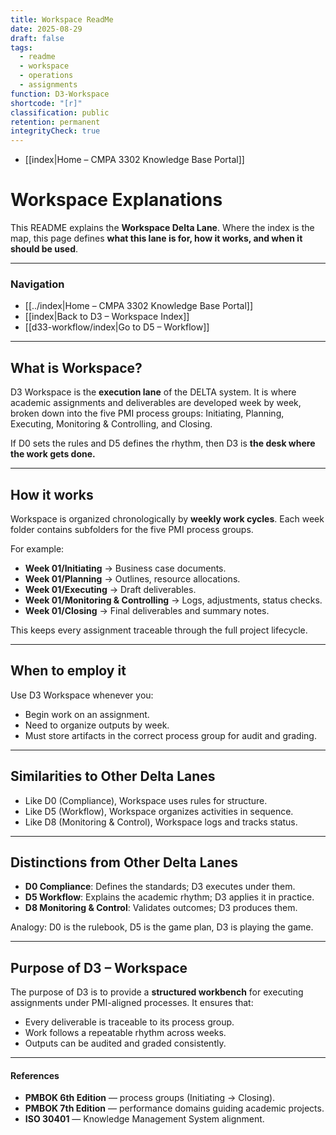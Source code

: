 ```yaml
---
title: Workspace ReadMe
date: 2025-08-29
draft: false
tags:
  - readme
  - workspace
  - operations
  - assignments
function: D3-Workspace
shortcode: "[r]"
classification: public
retention: permanent
integrityCheck: true
---
```

- [[index|Home – CMPA 3302 Knowledge Base Portal]]
# Workspace Explanations

This README explains the **Workspace Delta Lane**. Where the index is the
map, this page defines **what this lane is for, how it works, and when it
should be used**.  

---

### Navigation

- [[../index|Home – CMPA 3302 Knowledge Base Portal]]  
- [[index|Back to D3 – Workspace Index]]  
- [[d33-workflow/index|Go to D5 – Workflow]]  

---

## What is Workspace?

D3 Workspace is the **execution lane** of the DELTA system. It is where
academic assignments and deliverables are developed week by week, broken
down into the five PMI process groups: Initiating, Planning, Executing,
Monitoring & Controlling, and Closing.  

If D0 sets the rules and D5 defines the rhythm, then D3 is **the desk
where the work gets done.**

---

## How it works

Workspace is organized chronologically by **weekly work cycles**. Each
week folder contains subfolders for the five PMI process groups.  

For example:  
- **Week 01/Initiating** → Business case documents.  
- **Week 01/Planning** → Outlines, resource allocations.  
- **Week 01/Executing** → Draft deliverables.  
- **Week 01/Monitoring & Controlling** → Logs, adjustments, status checks.  
- **Week 01/Closing** → Final deliverables and summary notes.  

This keeps every assignment traceable through the full project lifecycle.

---

## When to employ it

Use D3 Workspace whenever you:  
- Begin work on an assignment.  
- Need to organize outputs by week.  
- Must store artifacts in the correct process group for audit and grading.  

---

## Similarities to Other Delta Lanes

- Like D0 (Compliance), Workspace uses rules for structure.  
- Like D5 (Workflow), Workspace organizes activities in sequence.  
- Like D8 (Monitoring & Control), Workspace logs and tracks status.  

---

## Distinctions from Other Delta Lanes

- **D0  Compliance**: Defines the standards; D3 executes under them.  
- **D5  Workflow**: Explains the academic rhythm; D3 applies it in
practice.  
- **D8  Monitoring & Control**: Validates outcomes; D3 produces them.  

Analogy: D0 is the rulebook, D5 is the game plan, D3 is playing the game.  

---

## Purpose of D3 – Workspace

The purpose of D3 is to provide a **structured workbench** for executing
assignments under PMI-aligned processes. It ensures that:  
- Every deliverable is traceable to its process group.  
- Work follows a repeatable rhythm across weeks.  
- Outputs can be audited and graded consistently.  

---

#### **References**

- **PMBOK 6th Edition** — process groups (Initiating → Closing).  
- **PMBOK 7th Edition** — performance domains guiding academic projects.  
- **ISO 30401** — Knowledge Management System alignment.  

